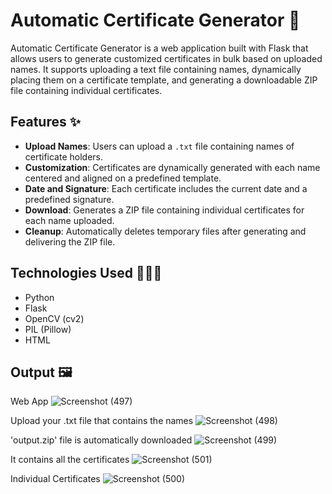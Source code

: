 # Automatic Certificate Generator 🤖

Automatic Certificate Generator is a web application built with Flask that allows users to generate customized certificates in bulk based on uploaded names. It supports uploading a text file containing names, dynamically placing them on a certificate template, and generating a downloadable ZIP file containing individual certificates.

## Features ✨

- **Upload Names**: Users can upload a `.txt` file containing names of certificate holders.
- **Customization**: Certificates are dynamically generated with each name centered and aligned on a predefined template.
- **Date and Signature**: Each certificate includes the current date and a predefined signature.
- **Download**: Generates a ZIP file containing individual certificates for each name uploaded.
- **Cleanup**: Automatically deletes temporary files after generating and delivering the ZIP file.

## Technologies Used 👩🏻‍💻

- Python
- Flask
- OpenCV (cv2)
- PIL (Pillow)
- HTML

## Output 🖼

Web App
![Screenshot (497)](https://github.com/shreyanshi-bhatt/Automatic-Certificate-Generator/assets/114408921/001c0b61-f297-4ac3-b78b-bfb80f3aa379)

Upload your .txt file that contains the names
![Screenshot (498)](https://github.com/shreyanshi-bhatt/Automatic-Certificate-Generator/assets/114408921/edca7fe9-383c-484e-af6a-a0b165d06190)

'output.zip' file is automatically downloaded
![Screenshot (499)](https://github.com/shreyanshi-bhatt/Automatic-Certificate-Generator/assets/114408921/d91d6984-c559-4465-acc4-cb54b7054f56)

It contains all the certificates
![Screenshot (501)](https://github.com/shreyanshi-bhatt/Automatic-Certificate-Generator/assets/114408921/26cbdfda-b5b2-464c-9dee-960498d2f88a)

Individual Certificates
![Screenshot (500)](https://github.com/shreyanshi-bhatt/Automatic-Certificate-Generator/assets/114408921/82d11a91-3f2d-48d2-8204-b2eba4c4b791)





